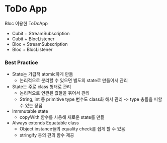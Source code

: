 # ToDo App

Bloc 이용한 ToDoApp
- Cubit + StreamSubscription 
- Cubit + BlocListener
- Bloc + StreamSubscription
- Bloc + BlocListener

### Best Practice
- State는 가급적 atomic하게 만듦
  - 논리적으로 분리할 수 있으면 별도의 state로 만들어서 관리 
- State는 주로 class 형태로 관리
  - 논리적으로 연관된 값들을 묶어서 관리
  - String, int 등 primitive type 변수도 class화 해서 관리 -> type 충돌을 피할 수 있는 장점
- Immnutable state
  - copyWith 함수를 사용해 새로운 state를 만듦
- Always extends Equatable class 
  - Object instance들의 equality check를 쉽게 할 수 있음
  - stringify 등의 편의 함수 제공